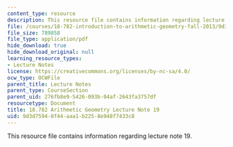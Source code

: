 ```yaml
---
content_type: resource
description: This resource file contains information regarding lecture note 19.
file: /courses/18-782-introduction-to-arithmetic-geometry-fall-2013/9d3d75948f44aaa1b2258e948f7433c8_MIT18_782F13_lec19.pdf
file_size: 789858
file_type: application/pdf
hide_download: true
hide_download_original: null
learning_resource_types:
- Lecture Notes
license: https://creativecommons.org/licenses/by-nc-sa/4.0/
ocw_type: OCWFile
parent_title: Lecture Notes
parent_type: CourseSection
parent_uid: 276fb8e9-5426-093b-04af-2643fa3757df
resourcetype: Document
title: 18.782 Arithmetic Geometry Lecture Note 19
uid: 9d3d7594-8f44-aaa1-b225-8e948f7433c8
---
```

This resource file contains information regarding lecture note 19.